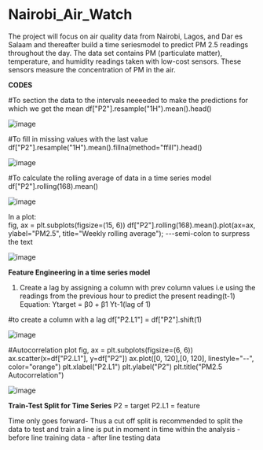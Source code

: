 # Nairobi_Air_Watch
The project will focus on air quality data from Nairobi, Lagos, and Dar es Salaam and thereafter build a time seriesmodel to predict PM 2.5 readings throughout the day. 
The data set contains PM (particulate matter), temperature, and humidity readings taken with low-cost sensors. These sensors measure the concentration of PM in the air.



**CODES**

#To section the data to the intervals neeeeded to make the predictions for which we get the mean 
df["P2"].resample("1H").mean().head() 

![image](https://github.com/kamibrenda/Nairobi_Air_Watch/assets/42267047/dd3568da-3fed-44fa-a908-105fd75a04f3)

#To fill in missing values with the last value
df["P2"].resample("1H").mean().fillna(method="ffill").head()

![image](https://github.com/kamibrenda/Nairobi_Air_Watch/assets/42267047/0cee9bf5-c66b-4a27-9a6f-0139915a791c)

#To calculate the rolling average of data in a time series model
df["P2"].rolling(168).mean()

![image](https://github.com/kamibrenda/Nairobi_Air_Watch/assets/42267047/2e91038b-e582-46cc-8b78-993fb7cf946e)

In a plot:  
fig, ax = plt.subplots(figsize=(15, 6))
df["P2"].rolling(168).mean().plot(ax=ax, ylabel="PM2.5", title="Weekly rolling average"); 
---semi-colon to surpress the text

![image](https://github.com/kamibrenda/Nairobi_Air_Watch/assets/42267047/0c377118-da14-4e04-9728-568b0b9fa6fc)

**Feature Engineering in a time series model**
1. Create a lag by assigning a column with prev column values i.e using the readings from the previous hour to predict the present reading(t-1)
      Equation: Ytarget = β0 + β1 Yt-1(lag of 1)

#to create a column with a lag
df["P2.L1"] = df["P2"].shift(1)

![image](https://github.com/kamibrenda/Nairobi_Air_Watch/assets/42267047/058593cc-10bb-4f9e-8f8c-723ad6b30e03)

#Autocorrelation plot
fig, ax = plt.subplots(figsize=(6, 6))
ax.scatter(x=df["P2.L1"], y=df["P2"])
ax.plot([0, 120],[0, 120], linestyle="--", color="orange")
plt.xlabel("P2.L1")
plt.ylabel("P2")
plt.title("PM2.5 Autocorrelation")

![image](https://github.com/kamibrenda/Nairobi_Air_Watch/assets/42267047/6b58f095-7a34-4fbb-b7f6-500cb4e21d92)


**Train-Test Split for Time Series**
 P2 = target
 P2.L1 = feature

 Time only goes forward- Thus a cut off split is recommended to split the data to test and train
 a line is put in moment in time within the analysis 
      - before line training data
      - after line testing data

